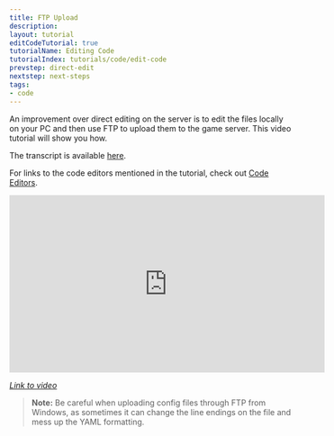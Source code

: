 ```yaml
---
title: FTP Upload
description:
layout: tutorial
editCodeTutorial: true
tutorialName: Editing Code
tutorialIndex: tutorials/code/edit-code
prevstep: direct-edit
nextstep: next-steps
tags: 
- code
---
```


An improvement over direct editing on the server is to edit the files locally on your PC and then use FTP to upload them to the game server.  This video tutorial will show you how.

The transcript is available [here](/tutorials/code/edit-code/ftp-upload-transcript.html).

For links to the code editors mentioned in the tutorial, check out [Code Editors](/tutorials/code/dev-tools.html).

<iframe width="560" height="315" src="https://www.youtube.com/embed/EkIC-8UJGPw" frameborder="0" allow="autoplay; encrypted-media" allowfullscreen></iframe>

*[Link to video](https://www.youtube.com/embed/EkIC-8UJGPw)*

> <i class="fa fa-exclamation-triangle"></i> **Note:** Be careful when uploading config files through FTP from Windows, as sometimes it can change the line endings on the file and mess up the YAML formatting.